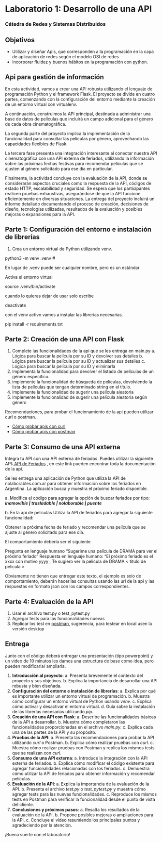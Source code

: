 ﻿# Laboratorio 1: Desarrollo de una API

### Cátedra de Redes y Sistemas Distribuidos

## Objetivos

- Utilizar y diseñar Apis, que corresponden a la programación en la capa de aplicación de redes según el modelo OSI de redes
- Incorporar fluidez y buenos hábitos en la programación con python.

## Api para gestión de información
En esta actividad, vamos a crear una API robusta utilizando el lenguaje de programación Python y el framework Flask. El proyecto se divide en cuatro partes, comenzando con la configuración del entorno mediante la creación de un entorno virtual con virtualenv.

A continuación, construimos la API principal, destinada a administrar una base de datos de películas que incluirá un campo adicional para el género de cada obra cinematográfica.

La segunda parte del proyecto implica la implementación de la funcionalidad para consultar las películas por género, aprovechando las capacidades flexibles de Flask.

La tercera fase presenta una integración interesante al conectar nuestra API cinematográfica con una API externa de feriados, utilizando la información sobre las próximas fechas festivas para recomendar películas que se ajusten al género solicitado para ese día en particular.

Finalmente, la actividad concluye con la evaluación de la API, donde se considerarán aspectos cruciales como la respuesta de la API, códigos de estado HTTP, escalabilidad y seguridad. Se espera que los participantes realicen pruebas exhaustivas, asegurándose de que la API funcione eficientemente en diversas situaciones. La entrega del proyecto incluirá un informe detallado documentando el proceso de creación, decisiones de diseño, tecnologías utilizadas, resultados de la evaluación y posibles mejoras o expansiones para la API.

## Parte 1: Configuración del entorno e instalación de librerías
1. Crea un entorno virtual de Python utilizando venv.

python3 -m venv .venv #

En lugar de .venv puede ser cualquier nombre, pero es un estándar

Activa el entorno virtual

source .venv/bin/activate

cuando lo quieras dejar de usar solo escribe

deactivate

con el venv activo vamos a instalar las librerías necesarias.

pip install -r requirements.txt

## Parte 2: Creación de una API con Flask
1. Complete las funcionalidades de la api que se les entrega en main.py
   a. Lógica para buscar la película por su ID y devolver sus detalles
   b. Lógica para buscar la película por su ID y actualizar sus detalles
   c. Lógica para buscar la película por su ID y eliminarla
2. Implementa la funcionalidad para devolver el listado de películas de un género específico.
3. implemente la funcionalidad de búsqueda de películas, devolviendo la lista de películas que tengan determinado string en el título.
4. Implemente la funcionalidad de sugerir una película aleatoria
5. Implemente la funcionalidad de sugerir una película aleatoria según género

Recomendaciones, para probar el funcionamiento de la api pueden utilizar curl o postman.

- [Cómo probar apis con curl](https://terminalcheatsheet.com/es/guides/curl-rest-api)
- [Cómo probar apis con postman](https://desarrolloweb.com/articulos/como-usar-postman-probar-api)

## Parte 3: Consumo de una API externa
Integra tu API con una API externa de feriados. Puedes utilizar la siguiente API:[ ](https://pjnovas.gitbooks.io/no-laborables/content/)[API de Feriados](https://pjnovas.gitbooks.io/no-laborables/content/) , en este link pueden encontrar toda la documentación de la api.

Se les entrega una aplicación de Python que utiliza la API de nolaborables.com.ar para obtener información sobre los feriados en Argentina. La aplicación busca y muestra el próximo feriado disponible.

   a. Modifica el código para agregar la opción de buscar feriados por tipo: ***inamovible | trasladable | nolaborable | puente***

   b. En la api de películas Utiliza la API de feriados para agregar la siguiente funcionalidad:

Obtener la próxima fecha de feriado y recomendar una película que se ajuste al género solicitado para ese día.

El comportamiento debería ser el siguiente

Pregunta en lenguaje humano “Sugerime una película de DRAMA para ver el próximo feriado”
Respuesta en lenguaje humano: “El próximo feriado es el xxxx con motivo yyyy , Te sugiero ver la pelicula de DRAMA < titulo de pelicula >

Obviamente no tienen que entregar este texto, el ejemplo es solo de comportamiento, deberán hacer las consultas usando las url de la api y las respuestas en formato json con los campos correspondientes.

## Parte 4: Evaluación de la API
1. Usar el archivo test.py o test\_pytest.py
2. Agregar tests para las funcionalidades nuevas
3. Replicar los test en [postman](https://www.postman.com/), sugerencia, para testear en local usen la versión desktop

## Entrega
Junto con el código deberá entregar una presentación (tipo powerpoint) y un video  de 10 minutos les damos una estructura de base como idea, pero pueden modificarla/ ampliarla.

1. **Introducción al proyecto**:
	a. Presenta brevemente el contexto del proyecto y sus objetivos.
   b. Explica la importancia de desarrollar una API robusta y bien diseñada.
2. **Configuración del entorno e instalación de librerías**:
   a. Explica por qué es importante utilizar un entorno virtual de programación.
   b. Muestra cómo configurar un entorno virtual de Python usando *venv*.
   c. Explica cómo activar y desactivar el entorno virtual.
   d. Guía sobre la instalación de las librerías necesarias utilizando *pip*.
3. **Creación de una API con Flask**:
   a. Describe las funcionalidades básicas de la API a desarrollar.
   b. Muestra cómo completaron las funcionalidades proporcionadas en el archivo *main.py*.
   c. Explica cada una de las partes de la API y su propósito.
4. **Pruebas de la API**:
   a. Presenta las recomendaciones para probar la API utilizando *curl* o Postman.
   b. Explica cómo realizar pruebas con *curl*.
   c. Muestra cómo realizar pruebas con Postman y replica los mismos tests que se realizan con *curl*.
5. **Consumo de una API externa**:
   a. Introduce la integración con la API externa de feriados.
   b. Explica cómo modificar el código existente para agregar funcionalidades relacionadas con los feriados.
   c. Demuestra cómo utilizar la API de feriados para obtener información y recomendar películas.
6. **Evaluación de la API**:
   a. Explica la importancia de la evaluación de la API.
   b. Presenta el archivo *test.py* o *test\_pytest.py* y muestra cómo agregar tests para las nuevas funcionalidades.
   c. Reproduce los mismos tests en Postman para verificar la funcionalidad desde el punto de vista del cliente.
7. **Conclusiones y próximos pasos**:
   a. Resalta los resultados de la evaluación de la API.
   b. Propone posibles mejoras o ampliaciones para la API.
   c. Concluye el video resumiendo los principales puntos y agradeciendo por la atención.

¡Buena suerte con el laboratorio!


